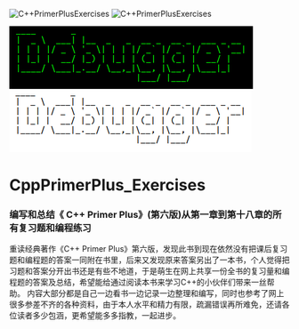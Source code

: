 ![C++PrimerPlusExercises](https://img.shields.io/badge/C%2B%2B-C%2B%2BPrimer%20Plus%E4%B9%A0%E9%A2%98-brightgreen)
![C++PrimerPlusExercises](https://img.shields.io/badge/by%20Debugger-V1.0-orange)

![image](https://github.com/debugger2008/learngit/blob/master/Debugger_color.png)
![image](https://github.com/debugger2008/learngit/blob/master/Debugger.png)
# CppPrimerPlus_Exercises
### 编写和总结《 C++ Primer Plus》(第六版)从第一章到第十八章的所有复习题和编程练习

重读经典著作《C++ Primer Plus》第六版，发现此书到现在依然没有把课后复习题和编程题的答案一同附在书里，后来又发现原来答案另出了一本书，个人觉得把习题和答案分开出书还是有些不地道，于是萌生在网上共享一份全书的复习量和编程题的答案及总结，希望能给通过阅读本书来学习C++的小伙伴们带来一丝帮助。
内容大部分都是自己一边看书一边记录一边整理和编写，同时也参考了网上很多参差不齐的各种资料，由于本人水平和精力有限，疏漏错误再所难免，还请各位读者多少包涵，更希望能多多指教，一起进步。
